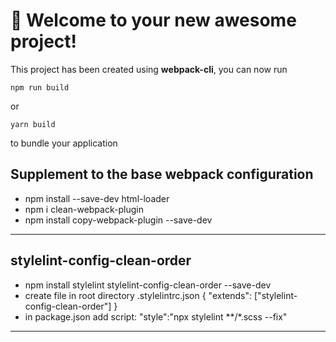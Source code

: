 # 🚀 Welcome to your new awesome project!

This project has been created using **webpack-cli**, you can now run

```
npm run build
```

or

```
yarn build
```

to bundle your application

## Supplement to the base webpack configuration

- npm install --save-dev html-loader
- npm i clean-webpack-plugin
- npm install copy-webpack-plugin --save-dev

---

## stylelint-config-clean-order

- npm install stylelint stylelint-config-clean-order --save-dev
- create file in root directory .stylelintrc.json
{
  "extends": ["stylelint-config-clean-order"]
}
-  in package.json add script:  "style":"npx stylelint **/*.scss --fix"

---
